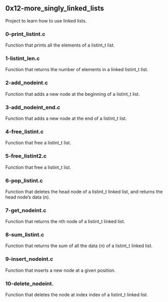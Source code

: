 ## 0x12-more_singly_linked_lists
Project to learn how to use linked lists.

### 0-print_listint.c
Function that prints all the elements of a listint_t list.
### 1-listint_len.c
Function that returns the number of elements in a linked listint_t list.
### 2-add_nodeint.c
Function that adds a new node at the beginning of a listint_t list.
### 3-add_nodeint_end.c
Function that adds a new node at the end of a listint_t list.
### 4-free_listint.c
Function that free a listint_t list.
### 5-free_listint2.c
Function that free a listint_t list.
### 6-pop_listint.c
Function that deletes the head node of a listint_t linked list, and returns the head node’s data (n).
### 7-get_nodeint.c
Function that returns the nth node of a listint_t linked list.
### 8-sum_listint.c
Function that returns the sum of all the data (n) of a listint_t linked list.
### 9-insert_nodeint.c
Function that inserts a new node at a given position.
### 10-delete_nodeint.
Function that deletes the node at index index of a listint_t linked list.
